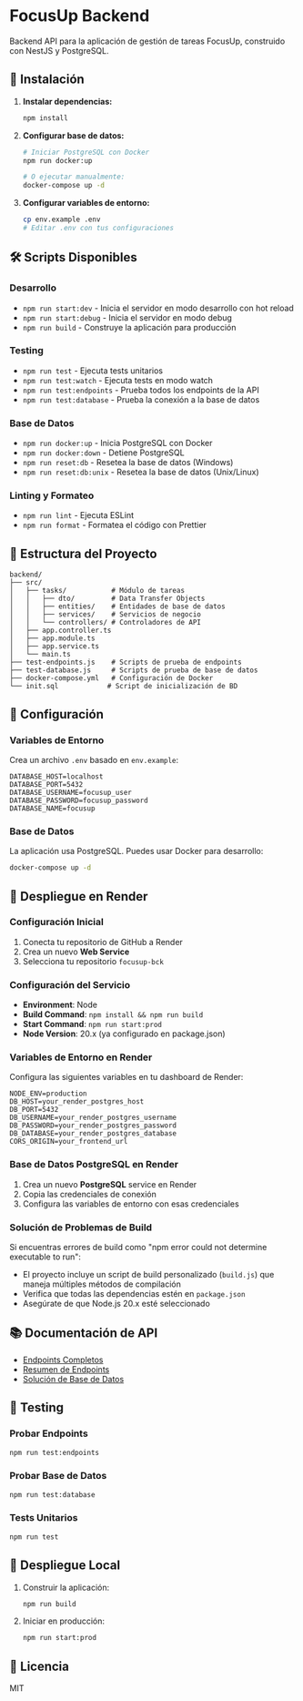 # FocusUp Backend

Backend API para la aplicación de gestión de tareas FocusUp, construido con NestJS y PostgreSQL.

## 🚀 Instalación

1. **Instalar dependencias:**
   ```bash
   npm install
   ```

2. **Configurar base de datos:**
   ```bash
   # Iniciar PostgreSQL con Docker
   npm run docker:up
   
   # O ejecutar manualmente:
   docker-compose up -d
   ```

3. **Configurar variables de entorno:**
   ```bash
   cp env.example .env
   # Editar .env con tus configuraciones
   ```

## 🛠️ Scripts Disponibles

### Desarrollo
- `npm run start:dev` - Inicia el servidor en modo desarrollo con hot reload
- `npm run start:debug` - Inicia el servidor en modo debug
- `npm run build` - Construye la aplicación para producción

### Testing
- `npm run test` - Ejecuta tests unitarios
- `npm run test:watch` - Ejecuta tests en modo watch
- `npm run test:endpoints` - Prueba todos los endpoints de la API
- `npm run test:database` - Prueba la conexión a la base de datos

### Base de Datos
- `npm run docker:up` - Inicia PostgreSQL con Docker
- `npm run docker:down` - Detiene PostgreSQL
- `npm run reset:db` - Resetea la base de datos (Windows)
- `npm run reset:db:unix` - Resetea la base de datos (Unix/Linux)

### Linting y Formateo
- `npm run lint` - Ejecuta ESLint
- `npm run format` - Formatea el código con Prettier

## 📁 Estructura del Proyecto

```
backend/
├── src/
│   ├── tasks/           # Módulo de tareas
│   │   ├── dto/         # Data Transfer Objects
│   │   ├── entities/    # Entidades de base de datos
│   │   ├── services/    # Servicios de negocio
│   │   └── controllers/ # Controladores de API
│   ├── app.controller.ts
│   ├── app.module.ts
│   ├── app.service.ts
│   └── main.ts
├── test-endpoints.js    # Scripts de prueba de endpoints
├── test-database.js     # Scripts de prueba de base de datos
├── docker-compose.yml   # Configuración de Docker
└── init.sql            # Script de inicialización de BD
```

## 🔧 Configuración

### Variables de Entorno
Crea un archivo `.env` basado en `env.example`:

```env
DATABASE_HOST=localhost
DATABASE_PORT=5432
DATABASE_USERNAME=focusup_user
DATABASE_PASSWORD=focusup_password
DATABASE_NAME=focusup
```

### Base de Datos
La aplicación usa PostgreSQL. Puedes usar Docker para desarrollo:

```bash
docker-compose up -d
```

## 🚀 Despliegue en Render

### Configuración Inicial
1. Conecta tu repositorio de GitHub a Render
2. Crea un nuevo **Web Service**
3. Selecciona tu repositorio `focusup-bck`

### Configuración del Servicio
- **Environment**: Node
- **Build Command**: `npm install && npm run build`
- **Start Command**: `npm run start:prod`
- **Node Version**: 20.x (ya configurado en package.json)

### Variables de Entorno en Render
Configura las siguientes variables en tu dashboard de Render:

```env
NODE_ENV=production
DB_HOST=your_render_postgres_host
DB_PORT=5432
DB_USERNAME=your_render_postgres_username
DB_PASSWORD=your_render_postgres_password
DB_DATABASE=your_render_postgres_database
CORS_ORIGIN=your_frontend_url
```

### Base de Datos PostgreSQL en Render
1. Crea un nuevo **PostgreSQL** service en Render
2. Copia las credenciales de conexión
3. Configura las variables de entorno con esas credenciales

### Solución de Problemas de Build
Si encuentras errores de build como "npm error could not determine executable to run":
- El proyecto incluye un script de build personalizado (`build.js`) que maneja múltiples métodos de compilación
- Verifica que todas las dependencias estén en `package.json`
- Asegúrate de que Node.js 20.x esté seleccionado

## 📚 Documentación de API

- [Endpoints Completos](ENDPOINTS.md)
- [Resumen de Endpoints](ENDPOINTS_SUMMARY.md)
- [Solución de Base de Datos](SOLUCION_DB.md)

## 🧪 Testing

### Probar Endpoints
```bash
npm run test:endpoints
```

### Probar Base de Datos
```bash
npm run test:database
```

### Tests Unitarios
```bash
npm run test
```

## 🚀 Despliegue Local

1. Construir la aplicación:
   ```bash
   npm run build
   ```

2. Iniciar en producción:
   ```bash
   npm run start:prod
   ```

## 📝 Licencia

MIT 